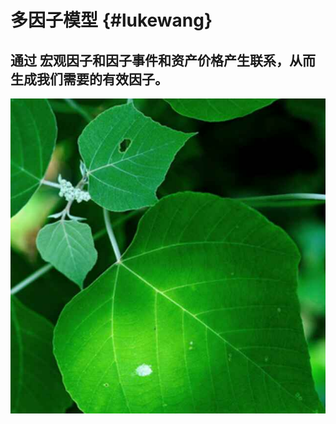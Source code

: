 # 多因子模型 {#lukewang}


<!--toc-->


## 通过 宏观因子和因子事件和资产价格产生联系，从而生成我们需要的有效因子。


![](/assets/test.jpg)



